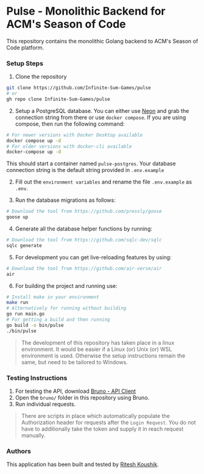 # Pulse - Monolithic Backend for ACM's Season of Code

This repository contains the monolithic Golang backend to ACM's
Season of Code platform. 

### Setup Steps

1. Clone the repository
```bash
git clone https://github.com/Infinite-Sum-Games/pulse
# or
gh repo clone Infinite-Sum-Games/pulse
```
2. Setup a PostgreSQL database. You can either use [Neon](https://neon.tech) 
and grab the connection string from there or use `docker compose`. If you are 
using compose, then run the following command:
```bash
# For newer versions with Docker Desktop available
docker compose up -d
# For older versions with docker-cli available
docker-compose up -d
```
This should start a container named `pulse-postgres`. Your database connection 
string is the default string provided in `.env.example`

2. Fill out the `environment variables` and rename the file `.env.example` as 
`.env`.

3. Run the database migrations as follows:
```bash
# Download the tool from https://github.com/pressly/goose
goose up
```
4. Generate all the database helper functions by running:
```bash
# Download the tool from https://github.com/sqlc-dev/sqlc
sqlc generate
```
5. For development you can get live-reloading features by using:
```bash
# Download the tool from https://github.com/air-verse/air
air
```
6. For building the project and running use:
```bash
# Install make in your environment
make run
# Alternatively for running without building
go run main.go
# For getting a build and then running
go build -o bin/pulse
./bin/pulse
```

> The development of this repository has taken place in a linux environment. 
It would be easier if a Linux (or) Unix (or) WSL environment is used. Otherwise
the setup instructions remain the same, but need to be tailored to Windows.

### Testing Instructions
1. For testing the API, download [Bruno - API Client](https://www.usebruno.com/)
2. Open the `bruno/` folder in this repository using Bruno.
3. Run individual requests.

> There are scripts in place which automatically populate the Authorization 
header for requests after the `Login Request`. You do not have to additionally 
take the token and supply it in reach request manually.

### Authors
This application has been built and tested by [Ritesh Koushik](https://github.com/IAmRiteshKoushik).
